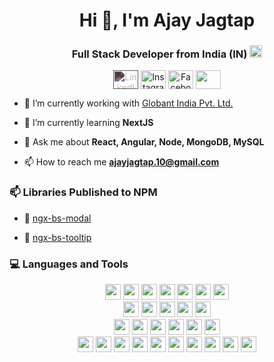 <!-- ### Hi there 👋 -->

<!--
**ajay-jagtap/ajay-jagtap** is a ✨ _special_ ✨ repository because its `README.md` (this file) appears on your GitHub profile.

Here are some ideas to get you started:

- 🔭 I’m currently working on ...
- 🌱 I’m currently learning ...
- 👯 I’m looking to collaborate on ...
- 🤔 I’m looking for help with ...
- 💬 Ask me about ...
- 📫 How to reach me: ...
- 😄 Pronouns: ...
- ⚡ Fun fact: ...
-->




<h1 align="center">Hi 👋, I'm Ajay Jagtap</h1>
<h3 align="center">Full Stack Developer from India (IN) <img src="https://img.icons8.com/color/50/000000/india-circular.png" width="20"/> </h3>

<p align="center">
<a href="https://www.linkedin.com/in/ajay-jagtap/" target="_blank"><img align="center" src="https://cdnjs.cloudflare.com/ajax/libs/simple-icons/3.0.1/linkedin.svg" alt="LinkedIn Icon" height="30" width="40" style="filter: invert(80%);"/></a>
<a href="https://www.instagram.com/ajay__jagtap/" target="_blank"><img align="center" src="https://cdnjs.cloudflare.com/ajax/libs/simple-icons/3.0.1/instagram.svg" alt="Instagram Icon" height="30" width="40" /></a>
<a href="https://www.facebook.com/ajay.jagtap.7549/" target="_blank"><img align="center" src="https://www.svgrepo.com/show/299425/facebook.svg" alt="Facebook Icon" height="30" width="40" /></a>
 <a href = "mailto: ajayjagtap.10@gmail.com"><img align="center" src="https://seeklogo.com/images/G/gmail-new-2020-logo-32DBE11BB4-seeklogo.com.png" height="30" width="40" /></a>
</p>


- 🔭 I’m currently working with [Globant India Pvt. Ltd.](https://www.globant.com/)

- 🌱 I’m currently learning **NextJS**

- 💬 Ask me about **React, Angular, Node, MongoDB, MySQL**

- 📫 How to reach me **ajayjagtap.10@gmail.com**


### 📫 Libraries Published to NPM

- 👯 [ngx-bs-modal ](https://www.npmjs.com/package/ngx-bs-modal/)

- 👯 [ngx-bs-tooltip ](https://www.npmjs.com/package/ngx-bs-tooltip/)


### 💻 Languages and Tools

<p  align="center">

<img src="https://img.shields.io/badge/React-20232A?style=for-the-badge&logo=react&logoColor=61DAFB" height="25">
<img src="https://img.shields.io/badge/angular-e0122d?style=for-the-badge&logo=angular&logoColor=white" height="25">
<img src="https://img.shields.io/badge/HTML5-e44d26?style=for-the-badge&logo=html5&logoColor=white" height="25">
<img src="https://img.shields.io/badge/CSS%203-1572b6?style=for-the-badge&logo=css3&logoColor=white" height="25">
<img src="https://img.shields.io/badge/Bootstrap-e44d26?style=for-the-badge&logo=bootstrap&logoColor=white" height="25">
<img src="https://img.shields.io/badge/less-1572b6?style=for-the-badge&logo=less&logoColor=white" height="25">
<img src="https://img.shields.io/badge/scss-b6159e?style=for-the-badge&logo=sass&logoColor=white" height="25">



<br>
<img src="https://img.shields.io/badge/Node.js-43853D?style=for-the-badge&logo=node-dot-js&logoColor=white" height="25">
<img src="https://img.shields.io/badge/Express.js-000000?style=for-the-badge&logo=Supabase&logoColor=white" height="25">
<img src="https://img.shields.io/badge/REST-ff1709?style=for-the-badge&logo=rest&logoColor=white&color=ff1709&labelColor=gray" height="25">
<img src="https://img.shields.io/badge/firebase-ffca28?style=for-the-badge&logo=firebase&logoColor=black" height="25">
<img src="https://img.shields.io/badge/next.js-000000?style=for-the-badge&logo=nextdotjs&logoColor=white" height="25">


<br>
<img src="https://img.shields.io/badge/JavaScript-F7DF1E?style=for-the-badge&logo=javascript&logoColor=black" height="25">
<img src="https://img.shields.io/badge/Typescript-3776AB?style=for-the-badge&logo=typescript&logoColor=white" height="25">
<img src="https://img.shields.io/badge/ecmascript-F7DF1E?style=for-the-badge&logo=ecmascript&logoColor=white" height="25">
<img src="https://img.shields.io/badge/json-3776AB?style=for-the-badge&logo=json&logoColor=white" height="25">
<img src="https://img.shields.io/badge/MongoDB-4EA94B?style=for-the-badge&logo=mongodb&logoColor=white" height="25">
<img src="https://img.shields.io/badge/MySQL-00000F?style=for-the-badge&logo=mysql&logoColor=white" height="25">


<br>
<img src="https://img.shields.io/badge/jenkins-e61732?style=for-the-badge&logo=jenkins&logoColor=white" height="25">
<img src="https://img.shields.io/badge/Postman-FF6C37?style=for-the-badge&logo=Postman&logoColor=white" height="25">
<img src="https://img.shields.io/badge/Git-F05032?style=for-the-badge&logo=git&logoColor=white" height="25">
<img src="https://img.shields.io/badge/smartgit-342B029.svg?&style=for-the-badge&logo=smartgit&logoColor=white" height="25">
<img src="https://img.shields.io/badge/gitkraken-ffca28?style=for-the-badge&logo=gitkraken&logoColor=black" height="25">
<img src="https://img.shields.io/badge/Visual_Studio_Code-0078D4?style=for-the-badge&logo=visual%20studio%20code&logoColor=white" height="25">
<img src="https://img.shields.io/badge/sublime_text-%23575757.svg?&style=for-the-badge&logo=sublime-text&logoColor=important" height="25">
<img src="https://img.shields.io/badge/atom-734c44?style=for-the-badge&logo=atom&logoColor=white" height="25">
<img src="https://img.shields.io/badge/RoboMongo-43853D?style=for-the-badge&logo=mongo3t&logoColor=white" height="25">
<img src="https://img.shields.io/badge/MySQL%20Query%20Browser-3776AB.svg?&style=for-the-badge&logo=mysql&logoColor=white" height="25"/>

</p>
